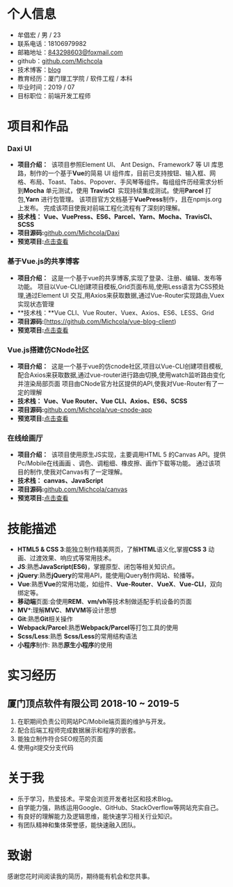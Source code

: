 
# 个人信息

- 牟倡宏 / 男 / 23
- 联系电话：18106979982
- 邮箱地址：843298603@foxmail.com
- github：[github.com/Michcola](https://github.com/Michcola)
- 技术博客：[blog](https://www.jianshu.com/u/919d5db52017)
- 教育经历：厦门理工学院 / 软件工程 / 本科
- 毕业时间：2019 / 07
- 目标职位：前端开发工程师

# 项目和作品
### Daxi UI
*   **项目介绍：** 
该项目参照Element UI、 Ant Design、Framework7 等 UI 库思路，制作的一个基于**Vue**的简易 UI 组件库，目前已支持按钮、输入框、网格、布局、Toast、Tabs、Popover、手风琴等组件。每组组件历经需求分析到**Mocha** 单元测试，使用 **TravisCI**  实现持续集成测试。使用**Parcel** 打包,**Yarn** 进行包管理。
该项目官方文档基于**VuePress**制作，且在npmjs.org上发布。
完成该项目使我对前端工程化流程有了深刻的理解。
*   **技术栈：** **Vue、VuePress、ES6、Parcel、Yarn、Mocha、TravisCI、SCSS** 
*   **项目源码:**[github.com/Michcola/Daxi](https://github.com/Michcola/Daxi)
*   **预览项目:**[点击查看](https://michcola.github.io/Daxi/)

### 基于Vue.js的共享博客
*   **项目介绍：** 
这是一个基于vue的共享博客,实现了登录、注册、编辑、发布等功能。
项目以Vue-CLI创建项目模板,Grid页面布局,使用Less语言为CSS预处理,通过Element UI 交互,用Axios来获取数据,通过Vue-Router实现路由,Vuex实现状态管理
*   **技术栈：**Vue CLI、Vue Router、Vuex、Axios、ES6、LESS、Grid
*   **项目源码:**[https://github.com/Michcola/vue-blog-client)
*   **预览项目:**[点击查看](https://michcola.github.io/vue-blog-client)

### Vue.js搭建仿CNode社区
*   **项目介绍：** 
这是一个基于vue的仿cnode社区,项目以Vue-CLI创建项目模板,配合Axios来获取数据,通过vue-router进行路由切换,使用watch监听路由变化并渲染局部页面
项目由CNode官方社区提供的API,使我对Vue-Router有了一定的理解
*   **技术栈：** **Vue、Vue Router、Vue CLI、Axios、ES6、SCSS**
*   **项目源码:**[github.com/Michcola/vue-cnode-app](https://github.com/Michcola/vue-cnode-app)
*   **预览项目:**[点击查看](https://michcola.github.io/vue-cnode-app/dist/)

### 在线绘画厅
*   **项目介绍：** 
该项目使用原生JS实现，主要调用HTML 5 的Canvas API。提供Pc/Mobile在线画画
、调色、调粗细、橡皮擦、画作下载等功能。
通过该项目的制作,使我对Canvas有了一定理解。
*   **技术栈：** **canvas、JavaScript**
*   **项目源码:**[github.com/Michcola/canvas](https://github.com/Michcola/canvas-demo-2019)
*   **预览项目:**[点击查看](https://michcola.github.io/canvas-demo-2019/)

# 技能描述

- **HTML5 & CSS 3**:能独立制作精美网页，了解**HTML**语义化,掌握**CSS 3** 动画、过渡效果、响应式等常用技术。
- **JS**:熟悉**JavaScript(ES6)**，掌握原型、闭包等相关知识点。
- **jQuery**:熟悉**jQuery**的常用API，能使用jQuery制作网站、轮播等。
- **Vue**:熟悉**Vue**的常用功能，如组件、**Vue-Router**、**VueX**、**Vue-CLI**，双向绑定等。 
- **移动端**页面:会使用**REM**、**vm/vh**等技术制做适配手机设备的页面
- **MV***:理解**MVC**、**MVVM**等设计思想
- **Git**:熟悉**Git**相关操作
- **Webpack/Parcel**:熟悉**Webpack/Parcel**等打包工具的使用
- **Scss/Less**:熟悉 **Scss/Less**的常用结构语法
- **小程序**制作: 熟悉**原生小程序**的使用

# 实习经历

## 厦门顶点软件有限公司  2018-10 ~ 2019-5 

1. 在职期间负责公司网站PC/Mobile端页面的维护与开发。
2. 配合后端工程师完成数据展示和程序的嵌套。
3. 能独立制作符合SEO规范的页面
4. 使用git提交分支代码

 # 关于我
- 乐于学习，热爱技术。平常会浏览开发者社区和技术Blog。 
- 自学能力强，熟练运用Google、GitHub、StackOverflow等网站充实自己。 
- 有良好的理解能力及逻辑思维，能快速学习相关行业知识。
- 有团队精神和集体荣誉感，能快速融入团队。

# 致谢
感谢您花时间阅读我的简历，期待能有机会和您共事。

